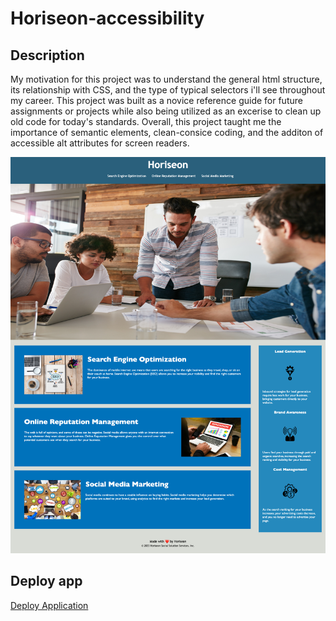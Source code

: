 # Horiseon-accessibility

## Description 

My motivation for this project was to understand the general html structure, its relationship with CSS, and the type of typical selectors i'll see throughout my career. This project was built as a novice reference guide for future assignments or projects while also being utilized as an excerise to clean up old code for today's standards. Overall, this project taught me the importance of semantic elements, clean-consice coding, and the additon of accessible alt attributes for screen readers.


![image](./assets/images/screenshot_horiseon-accessibility.png)

## Deploy app

[Deploy Application][def]

[def]: https://nicoinlalaland.github.io/horiseon-accessibility/